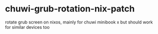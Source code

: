 # chuwi-grub-rotation-nix-patch
rotate grub screen on nixos, mainly for chuwi minibook x but should work for similar devices too

